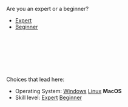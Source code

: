 Are you an expert or a beginner?



- [Expert](start3_ca.md)
- [Beginner](start3_cb.md)



<br><br><br>
------
Choices that lead here:
- Operating System: [Windows](start2_a.md) [Linux](start2_b.md) **MacOS**
- Skill level: [Expert](start2_c.md) [Beginner](start2_c.md)
